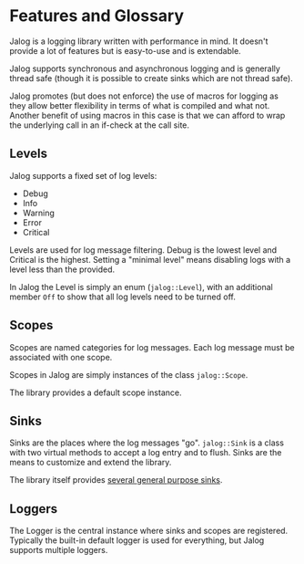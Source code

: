 # Features and Glossary

Jalog is a logging library written with performance in mind. It doesn't provide a lot of features but is easy-to-use and is extendable.

Jalog supports synchronous and asynchronous logging and is generally thread safe (though it is possible to create sinks which are not thread safe).

Jalog promotes (but does not enforce) the use of macros for logging as they allow better flexibility in terms of what is compiled and what not. Another benefit of using macros in this case is that we can afford to wrap the underlying call in an if-check at the call site.

## Levels

Jalog supports a fixed set of log levels:

* Debug
* Info
* Warning
* Error
* Critical

Levels are used for log message filtering. Debug is the lowest level and Critical is the highest. Setting a "minimal level" means disabling logs with a level less than the provided.

In Jalog the Level is simply an enum (`jalog::Level`), with an additional member `Off` to show that all log levels need to be turned off.

## Scopes

Scopes are named categories for log messages. Each log message must be associated with one scope.

Scopes in Jalog are simply instances of the class `jalog::Scope`.

The library provides a default scope instance.

## Sinks

Sinks are the places where the log messages "go". `jalog::Sink` is a class with two virtual methods to accept a log entry and to flush. Sinks are the means to customize and extend the library.

The library itself provides [several general purpose sinks](sinks.md).

## Loggers

The Logger is the central instance where sinks and scopes are registered. Typically the built-in default logger is used for everything, but Jalog supports multiple loggers.
